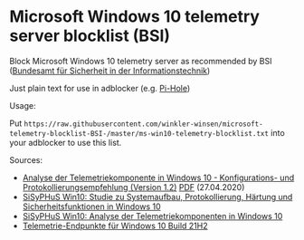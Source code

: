 # Microsoft Windows 10 telemetry server blocklist (BSI)
Block Microsoft Windows 10 telemetry server as recommended by BSI ([Bundesamt für Sicherheit in der Informationstechnik](https://www.bsi.bund.de))

Just plain text for use in adblocker (e.g. [Pi-Hole](https://pi-hole.net/))

Usage:

Put `https://raw.githubusercontent.com/winkler-winsen/microsoft-telemetry-blocklist-BSI-/master/ms-win10-telemetry-blocklist.txt` into your adblocker to use this list.

Sources: 
* [Analyse der Telemetriekomponente in Windows 10 - Konfigurations- und Protokollierungsempfehlung (Version 1.2)](https://www.bsi.bund.de/SharedDocs/Downloads/DE/BSI/Cyber-Sicherheit/SiSyPHus/Analyse_Telemetriekomponente_1_2.html;jsessionid=2AA89CCA464BF6E206E0AA0FBF6CEA5F.2_cid500) [PDF](https://www.bsi.bund.de/SharedDocs/Downloads/DE/BSI/Cyber-Sicherheit/SiSyPHus/Analyse_Telemetriekomponente_1_2.pdf?__blob=publicationFile&v=6) (27.04.2020)
* [SiSyPHuS Win10: Studie zu Systemaufbau, Protokollierung, Härtung und Sicherheitsfunktionen in Windows 10](https://www.bsi.bund.de/dok/11713468)
* [SiSyPHuS Win10: Analyse der Telemetriekomponenten in Windows 10](https://www.bsi.bund.de/DE/Service-Navi/Publikationen/Studien/SiSyPHuS_Win10/AP4/SiSyPHuS_AP4_node.html)
* [Telemetrie-Endpunkte für Windows 10 Build 21H2](https://www.bsi.bund.de/SharedDocs/Downloads/DE/BSI/Cyber-Sicherheit/SiSyPHus/Telemetrie-Endpunkte_Windows10_Build_Build_21H2.html)
